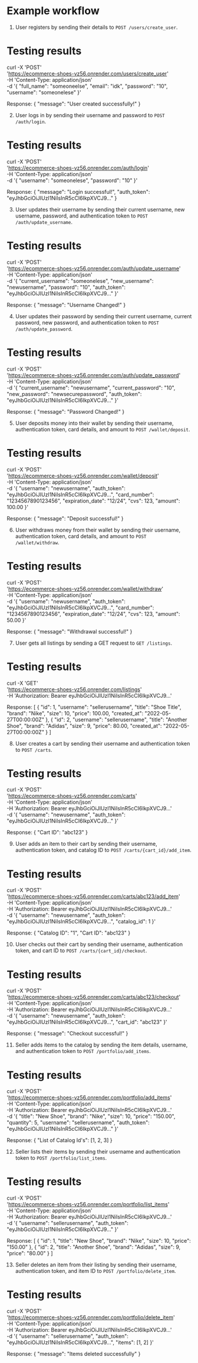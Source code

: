 # Example workflow

1. User registers by sending their details to `POST /users/create_user`.

# Testing results

curl -X 'POST' \
  'https://ecommerce-shoes-vz56.onrender.com/users/create_user' \
  -H 'Content-Type: application/json' \
  -d '{
    "full_name": "someoneelse",
    "email": "idk",
    "password": "10",
    "username": "someonelese"
  }'

Response:
{
    "message": "User created successfully!"
}

2. User logs in by sending their username and password to `POST /auth/login`.

# Testing results

curl -X 'POST' \
  'https://ecommerce-shoes-vz56.onrender.com/auth/login' \
  -H 'Content-Type: application/json' \
  -d '{
    "username": "someonelese",
    "password": "10"
  }'

Response:
{
    "message": "Login successful!",
    "auth_token": "eyJhbGciOiJIUzI1NiIsInR5cCI6IkpXVCJ9..."
}

3. User updates their username by sending their current username, new username, password, and authentication token to `POST /auth/update_username`.

# Testing results

curl -X 'POST' \
  'https://ecommerce-shoes-vz56.onrender.com/auth/update_username' \
  -H 'Content-Type: application/json' \
  -d '{
    "current_username": "someonelese",
    "new_username": "newusername",
    "password": "10",
    "auth_token": "eyJhbGciOiJIUzI1NiIsInR5cCI6IkpXVCJ9..."
  }'

Response:
{
    "message": "Username Changed!"
}

4. User updates their password by sending their current username, current password, new password, and authentication token to `POST /auth/update_password`.

# Testing results

curl -X 'POST' \
  'https://ecommerce-shoes-vz56.onrender.com/auth/update_password' \
  -H 'Content-Type: application/json' \
  -d '{
    "current_username": "newusername",
    "current_password": "10",
    "new_password": "newsecurepassword",
    "auth_token": "eyJhbGciOiJIUzI1NiIsInR5cCI6IkpXVCJ9..."
  }'

Response:
{
    "message": "Password Changed!"
}

5. User deposits money into their wallet by sending their username, authentication token, card details, and amount to `POST /wallet/deposit`.

# Testing results

curl -X 'POST' \
  'https://ecommerce-shoes-vz56.onrender.com/wallet/deposit' \
  -H 'Content-Type: application/json' \
  -d '{
    "username": "newusername",
    "auth_token": "eyJhbGciOiJIUzI1NiIsInR5cCI6IkpXVCJ9...",
    "card_number": "1234567890123456",
    "expiration_date": "12/24",
    "cvs": 123,
    "amount": 100.00
  }'

Response:
{
    "message": "Deposit successful!"
}

6. User withdraws money from their wallet by sending their username, authentication token, card details, and amount to `POST /wallet/withdraw`.

# Testing results

curl -X 'POST' \
  'https://ecommerce-shoes-vz56.onrender.com/wallet/withdraw' \
  -H 'Content-Type: application/json' \
  -d '{
    "username": "newusername",
    "auth_token": "eyJhbGciOiJIUzI1NiIsInR5cCI6IkpXVCJ9...",
    "card_number": "1234567890123456",
    "expiration_date": "12/24",
    "cvs": 123,
    "amount": 50.00
  }'

Response:
{
    "message": "Withdrawal successful!"
}

7. User gets all listings by sending a GET request to `GET /listings`.

# Testing results

curl -X 'GET' \
  'https://ecommerce-shoes-vz56.onrender.com/listings' \
  -H 'Authorization: Bearer eyJhbGciOiJIUzI1NiIsInR5cCI6IkpXVCJ9...'

Response:
[
    {
        "id": 1,
        "username": "sellerusername",
        "title": "Shoe Title",
        "brand": "Nike",
        "size": 10,
        "price": 100.00,
        "created_at": "2022-05-27T00:00:00Z"
    },
    {
        "id": 2,
        "username": "sellerusername",
        "title": "Another Shoe",
        "brand": "Adidas",
        "size": 9,
        "price": 80.00,
        "created_at": "2022-05-27T00:00:00Z"
    }
]

8. User creates a cart by sending their username and authentication token to `POST /carts`.

# Testing results

curl -X 'POST' \
  'https://ecommerce-shoes-vz56.onrender.com/carts' \
  -H 'Content-Type: application/json' \
  -H 'Authorization: Bearer eyJhbGciOiJIUzI1NiIsInR5cCI6IkpXVCJ9...' \
  -d '{
    "username": "newusername",
    "auth_token": "eyJhbGciOiJIUzI1NiIsInR5cCI6IkpXVCJ9..."
  }'

Response:
{
    "Cart ID": "abc123"
}

9. User adds an item to their cart by sending their username, authentication token, and catalog ID to `POST /carts/{cart_id}/add_item`.

# Testing results

curl -X 'POST' \
  'https://ecommerce-shoes-vz56.onrender.com/carts/abc123/add_item' \
  -H 'Content-Type: application/json' \
  -H 'Authorization: Bearer eyJhbGciOiJIUzI1NiIsInR5cCI6IkpXVCJ9...' \
  -d '{
    "username": "newusername",
    "auth_token": "eyJhbGciOiJIUzI1NiIsInR5cCI6IkpXVCJ9...",
    "catalog_id": 1
  }'

Response:
{
    "Catalog ID": "1",
    "Cart ID": "abc123"
}

10. User checks out their cart by sending their username, authentication token, and cart ID to `POST /carts/{cart_id}/checkout`.

# Testing results

curl -X 'POST' \
  'https://ecommerce-shoes-vz56.onrender.com/carts/abc123/checkout' \
  -H 'Content-Type: application/json' \
  -H 'Authorization: Bearer eyJhbGciOiJIUzI1NiIsInR5cCI6IkpXVCJ9...' \
  -d '{
    "username": "newusername",
    "auth_token": "eyJhbGciOiJIUzI1NiIsInR5cCI6IkpXVCJ9...",
    "cart_id": "abc123"
  }'

Response:
{
    "message": "Checkout successful!"
}

11. Seller adds items to the catalog by sending the item details, username, and authentication token to `POST /portfolio/add_items`.

# Testing results

curl -X 'POST' \
  'https://ecommerce-shoes-vz56.onrender.com/portfolio/add_items' \
  -H 'Content-Type: application/json' \
  -H 'Authorization: Bearer eyJhbGciOiJIUzI1NiIsInR5cCI6IkpXVCJ9...' \
  -d '{
    "title": "New Shoe",
    "brand": "Nike",
    "size": 10,
    "price": "150.00",
    "quantity": 5,
    "username": "sellerusername",
    "auth_token": "eyJhbGciOiJIUzI1NiIsInR5cCI6IkpXVCJ9..."
  }'

Response:
{
    "List of Catalog Id's": [1, 2, 3]
}

12. Seller lists their items by sending their username and authentication token to `POST /portfolio/list_items`.

# Testing results

curl -X 'POST' \
  'https://ecommerce-shoes-vz56.onrender.com/portfolio/list_items' \
  -H 'Content-Type: application/json' \
  -H 'Authorization: Bearer eyJhbGciOiJIUzI1NiIsInR5cCI6IkpXVCJ9...' \
  -d '{
    "username": "sellerusername",
    "auth_token": "eyJhbGciOiJIUzI1NiIsInR5cCI6IkpXVCJ9..."
  }'

Response:
[
    {
        "id": 1,
        "title": "New Shoe",
        "brand": "Nike",
        "size": 10,
        "price": "150.00"
    },
    {
        "id": 2,
        "title": "Another Shoe",
        "brand": "Adidas",
        "size": 9,
        "price": "80.00"
    }
]

13. Seller deletes an item from their listing by sending their username, authentication token, and item ID to `POST /portfolio/delete_item`.

# Testing results

curl -X 'POST' \
  'https://ecommerce-shoes-vz56.onrender.com/portfolio/delete_item' \
  -H 'Content-Type: application/json' \
  -H 'Authorization: Bearer eyJhbGciOiJIUzI1NiIsInR5cCI6IkpXVCJ9...' \
  -d '{
    "username": "sellerusername",
    "auth_token": "eyJhbGciOiJIUzI1NiIsInR5cCI6IkpXVCJ9...",
    "items": [1, 2]
  }'

Response:
{
    "message": "Items deleted successfully"
}
